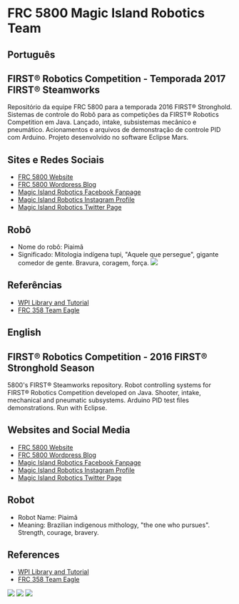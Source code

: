 # FRC 5800 Magic Island Robotics Team

## Português
## FIRST® Robotics Competition - Temporada 2017 FIRST® Steamworks

Repositório da equipe FRC 5800 para a temporada 2016 FIRST® Stronghold. Sistemas de controle do Robô para as competições da FIRST® Robotics Competition em Java. Lançado, intake, subsistemas mecânico e pneumático. Acionamentos e arquivos de demonstração de controle PID com Arduino. Projeto desenvolvido no software Eclipse Mars.

## Sites e Redes Sociais

- [FRC 5800 Website](http://frc5800.github.io)
- [FRC 5800 Wordpress Blog](http://www.frc5800.wordpress.com)
- [Magic Island Robotics Facebook Fanpage](http://www.facebook.com/frc5800)
- [Magic Island Robotics Instagram Profile](http://www.instagram.com/frc5800)
- [Magic Island Robotics Twitter Page](http://www.twitter.com/frc5800)

## Robô

- Nome do robô: Piaimã
- Significado: Mitologia indígena tupi, "Aquele que persegue", gigante comedor de gente. Bravura, coragem, força.
![](https://i.imgur.com/9klK59Bh.jpg)

## Referências

- [WPI Library and Tutorial](https://wpilib.screenstepslive.com/s/4485)
- [FRC 358 Team Eagle](http://www.team358.org/files/programming/)

## English
## FIRST® Robotics Competition - 2016 FIRST® Stronghold Season

5800's FIRST® Steamworks repository. Robot controlling systems for FIRST® Robotics Competition developed on Java. Shooter, intake, mechanical and pneumatic subsystems. Arduino PID test files demonstrations. Run with Eclipse.

## Websites and Social Media

- [FRC 5800 Website](http://frc5800.github.io)
- [FRC 5800 Wordpress Blog](http://www.frc5800.wordpress.com)
- [Magic Island Robotics Facebook Fanpage](http://www.facebook.com/frc5800)
- [Magic Island Robotics Instagram Profile](http://www.instagram.com/frc5800)
- [Magic Island Robotics Twitter Page](http://www.twitter.com/frc5800)

## Robot

- Robot Name: Piaimã
- Meaning: Brazilian indigenous mithology, "the one who pursues". Strength, courage, bravery.

## References

- [WPI Library and Tutorial](https://wpilib.screenstepslive.com/s/4485)
- [FRC 358 Team Eagle](http://www.team358.org/files/programming/)

![](https://mi5800.files.wordpress.com/2016/12/mi5800-logo-2017_semfundo.png?w=250)
![](https://www.firstinspires.org/sites/default/files/first-logo-200px.png)
![](http://cybercats5436.com/wp-content/uploads/2016/01/first-stronghold.jpg)
